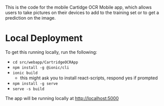 This is the code for the mobile Cartidge OCR Mobile app, which allows users to take pictures on their devices to add to the training set or to get a prediction on the image.

# Local Deployment
To get this running locally, run the following:
- `cd src/webapp/CartridgeOCRApp`
- `npm install -g @ionic/cli`
- `ionic build`
   - this might ask you to install react-scripts, respond yes if prompted
- `npm install -g serve`
- `serve -s build`

The app will be running locally at [http://localhost:5000]()